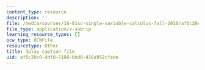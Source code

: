 ```yaml
---
content_type: resource
description: ''
file: /media/courses/18-01sc-single-variable-calculus-fall-2010/af6c20c04df05188bbd0416a952cfade_hjZhPczMkL4.vtt
file_type: application/x-subrip
learning_resource_types: []
ocw_type: OCWFile
resourcetype: Other
title: 3play caption file
uid: af6c20c0-4df0-5188-bbd0-416a952cfade
---
```

